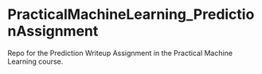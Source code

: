 # PracticalMachineLearning_PredictionAssignment
Repo for the Prediction Writeup Assignment in the Practical Machine Learning course.
